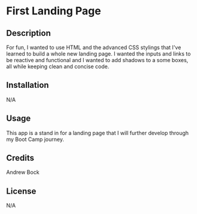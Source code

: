 # First Landing Page

## Description

For fun, I wanted to use HTML and the advanced CSS stylings that I've learned to build a whole new landing page. I wanted the inputs and links to be reactive and functional and I wanted to add shadows to a some boxes, all while keeping clean and concise code.

## Installation

N/A

## Usage

This app is a stand in for a landing page that I will further develop through my Boot Camp journey.

## Credits

Andrew Bock

## License

N/A
